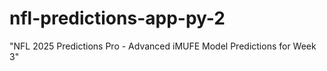# nfl-predictions-app-py-2
"NFL 2025 Predictions Pro - Advanced iMUFE Model Predictions for Week 3"
